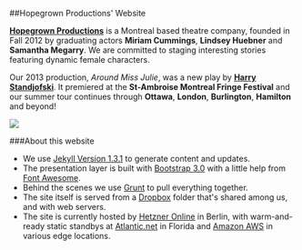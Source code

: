 ##Hopegrown Productions' Website


**[Hopegrown Productions](http://hopegrown.ca)** is a Montreal based theatre company, founded in Fall 2012 by graduating actors **Miriam Cummings**, **Lindsey Huebner** and **Samantha Megarry**. We are committed to staging interesting stories featuring dynamic female characters.

Our 2013 production, *Around Miss Julie*, was a new play by **[Harry Standjofski](http://en.wikipedia.org/wiki/Harry_Standjofski)**.  It premiered at the **St-Ambroise Montreal Fringe Festival** and our summer tour continues through **Ottawa**, **London**, **Burlington**, **Hamilton** and beyond!

<img src="http://hopegrown.ca/images/bloodyboid.jpg">

###About this website

* We use [Jekyll Version 1.3.1](http://jekyllrb.com) to generate content and updates.
* The presentation layer is built with [Bootstrap 3.0](http://getbootstrap.com) with a little help from [Font Awesome](http://fontawesome.io/).
* Behind the scenes we use [Grunt](http://gruntjs.com/) to pull everything together.
* The site itself is served from a [Dropbox](http://dropbx.com) folder that's shared among us, and with web servers.
* The site is currently hosted by [Hetzner Online](http://www.hetzner.de/en/) in Berlin, with warm-and-ready static standbys at [Atlantic.net](http://www.atlantic.net/) in Florida and [Amazon AWS](http://aws.amazon.com/cloudfront/) in various edge locations.

